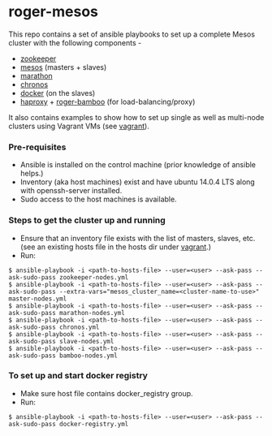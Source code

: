 # roger-mesos

This repo contains a set of ansible playbooks to set up a complete Mesos cluster with the following components -

* [zookeeper](https://zookeeper.apache.org/)
* [mesos](http://mesos.apache.org/) (masters + slaves)
* [marathon](https://mesosphere.github.io/marathon/)
* [chronos](http://mesos.github.io/chronos/)
* [docker](https://www.docker.com/) (on the slaves)
* [haproxy](http://www.haproxy.org/) + [roger-bamboo](https://github.com/seomoz/roger-bamboo) (for load-balancing/proxy)

It also contains examples to show how to set up single as well as multi-node clusters using Vagrant VMs (see [vagrant](vagrant)).

### Pre-requisites
* Ansible is installed on the control machine (prior knowledge of ansible helps.)
* Inventory (aka host machines) exist and have ubuntu 14.0.4 LTS along with openssh-server installed.
* Sudo access to the host machines is available.

### Steps to get the cluster up and running
* Ensure that an inventory file exists with the list of masters, slaves, etc. (see an existing hosts file in the hosts dir under [vagrant](vagrant).)
* Run:
```
$ ansible-playbook -i <path-to-hosts-file> --user=<user> --ask-pass --ask-sudo-pass zookeeper-nodes.yml
$ ansible-playbook -i <path-to-hosts-file> --user=<user> --ask-pass --ask-sudo-pass --extra-vars="mesos_cluster_name=<cluster-name-to-use>" master-nodes.yml
$ ansible-playbook -i <path-to-hosts-file> --user=<user> --ask-pass --ask-sudo-pass marathon-nodes.yml
$ ansible-playbook -i <path-to-hosts-file> --user=<user> --ask-pass --ask-sudo-pass chronos.yml
$ ansible-playbook -i <path-to-hosts-file> --user=<user> --ask-pass --ask-sudo-pass slave-nodes.yml
$ ansible-playbook -i <path-to-hosts-file> --user=<user> --ask-pass --ask-sudo-pass bamboo-nodes.yml
```

### To set up and start docker registry
* Make sure host file contains docker_registry group.
* Run:
```
$ ansible-playbook -i <path-to-hosts-file> --user=<user> --ask-pass --ask-sudo-pass docker-registry.yml
```
